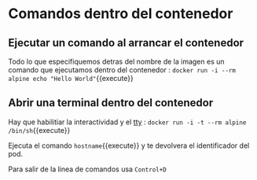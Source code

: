 
# Comandos dentro del contenedor

## Ejecutar un comando al arrancar el contenedor
Todo lo que especifiquemos detras del nombre de la imagen es un comando que ejecutamos dentro del contenedor : ``docker run -i --rm alpine echo "Hello World"``{{execute}}

## Abrir una terminal dentro del contenedor
Hay que habilitiar la interactividad y el [tty](https://en.wikipedia.org/wiki/Tty_(unix)) : ``docker run -i -t --rm alpine /bin/sh``{{execute}}

Ejecuta el comando ``hostname``{{execute}} y te devolvera el identificador del pod.

Para salir de la linea de comandos usa `Control+D`